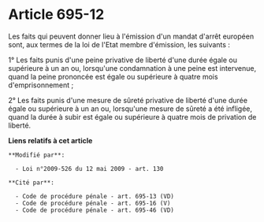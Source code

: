 # Article 695-12

Les faits qui peuvent donner lieu à l'émission d'un mandat d'arrêt européen sont, aux termes de la loi de l'Etat membre
d'émission, les suivants : 

1° Les faits punis d'une peine privative de liberté d'une durée égale ou supérieure à un an ou, lorsqu'une condamnation à une
peine est intervenue, quand la peine prononcée est égale ou supérieure à quatre mois d'emprisonnement ; 

2° Les faits punis d'une mesure de sûreté privative de liberté d'une durée égale ou supérieure à un an ou, lorsqu'une mesure
de sûreté a été infligée, quand la durée à subir est égale ou supérieure à quatre mois de privation de liberté.

**Liens relatifs à cet article**

	**Modifié par**:

	  - Loi n°2009-526 du 12 mai 2009 - art. 130

	**Cité par**:

	  - Code de procédure pénale - art. 695-13 (VD)
	  - Code de procédure pénale - art. 695-16 (V)
	  - Code de procédure pénale - art. 695-46 (VD)
